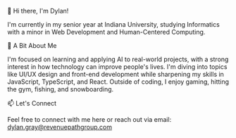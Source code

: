 👋 Hi there, I'm Dylan!

I'm currently in my senior year at Indiana University, studying Informatics with a minor in Web Development and Human-Centered Computing. 

🌱 A Bit About Me

I'm focused on learning and applying AI to real-world projects, with a strong interest in how technology can improve people's lives. I'm diving into topics like UI/UX design and front-end development while sharpening my skills in JavaScript, TypeScript, and React. Outside of coding, I enjoy gaming, hitting the gym, fishing, and snowboarding.

📫 Let's Connect

Feel free to connect with me here or reach out via email: dylan.gray@revenuepathgroup.com
